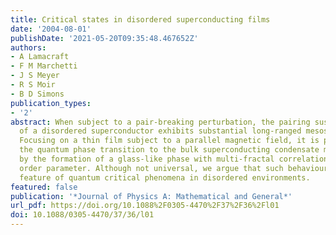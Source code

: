 ```yaml
---
title: Critical states in disordered superconducting films
date: '2004-08-01'
publishDate: '2021-05-20T09:35:48.467652Z'
authors:
- A Lamacraft
- F M Marchetti
- J S Meyer
- R S Moir
- B D Simons
publication_types:
- '2'
abstract: When subject to a pair-breaking perturbation, the pairing susceptibility
  of a disordered superconductor exhibits substantial long-ranged mesoscopic fluctuations.
  Focusing on a thin film subject to a parallel magnetic field, it is proposed that
  the quantum phase transition to the bulk superconducting condensate may be pre-empted
  by the formation of a glass-like phase with multi-fractal correlations of a complex
  order parameter. Although not universal, we argue that such behaviour may be a common
  feature of quantum critical phenomena in disordered environments.
featured: false
publication: '*Journal of Physics A: Mathematical and General*'
url_pdf: https://doi.org/10.1088%2F0305-4470%2F37%2F36%2Fl01
doi: 10.1088/0305-4470/37/36/l01
---
```


